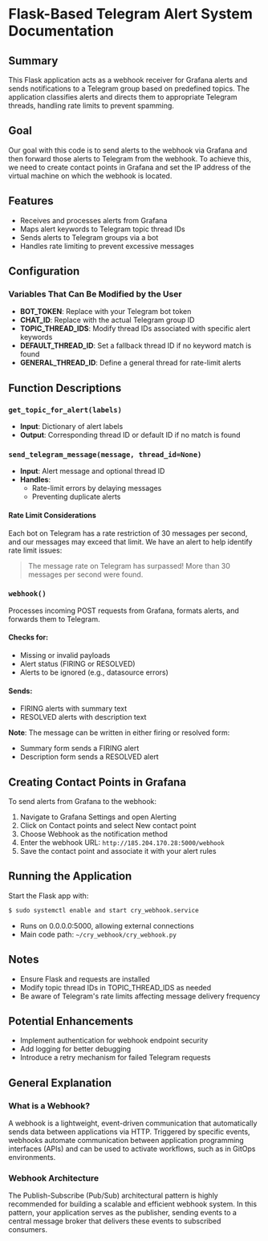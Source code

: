 # Flask-Based Telegram Alert System Documentation

## Summary

This Flask application acts as a webhook receiver for Grafana alerts and sends notifications to a Telegram group based on predefined topics. The application classifies alerts and directs them to appropriate Telegram threads, handling rate limits to prevent spamming.

## Goal

Our goal with this code is to send alerts to the webhook via Grafana and then forward those alerts to Telegram from the webhook. To achieve this, we need to create contact points in Grafana and set the IP address of the virtual machine on which the webhook is located.

## Features

- Receives and processes alerts from Grafana
- Maps alert keywords to Telegram topic thread IDs
- Sends alerts to Telegram groups via a bot
- Handles rate limiting to prevent excessive messages

## Configuration

### Variables That Can Be Modified by the User

- **BOT_TOKEN**: Replace with your Telegram bot token
- **CHAT_ID**: Replace with the actual Telegram group ID
- **TOPIC_THREAD_IDS**: Modify thread IDs associated with specific alert keywords
- **DEFAULT_THREAD_ID**: Set a fallback thread ID if no keyword match is found
- **GENERAL_THREAD_ID**: Define a general thread for rate-limit alerts

## Function Descriptions

### `get_topic_for_alert(labels)`

- **Input**: Dictionary of alert labels
- **Output**: Corresponding thread ID or default ID if no match is found

### `send_telegram_message(message, thread_id=None)`

- **Input**: Alert message and optional thread ID
- **Handles**: 
  - Rate-limit errors by delaying messages
  - Preventing duplicate alerts

#### Rate Limit Considerations

Each bot on Telegram has a rate restriction of 30 messages per second, and our messages may exceed that limit. We have an alert to help identify rate limit issues:

> The message rate on Telegram has surpassed! More than 30 messages per second were found.

### `webhook()`

Processes incoming POST requests from Grafana, formats alerts, and forwards them to Telegram.

#### Checks for:
- Missing or invalid payloads
- Alert status (FIRING or RESOLVED)
- Alerts to be ignored (e.g., datasource errors)

#### Sends:
- FIRING alerts with summary text
- RESOLVED alerts with description text

**Note**: The message can be written in either firing or resolved form:
- Summary form sends a FIRING alert
- Description form sends a RESOLVED alert

## Creating Contact Points in Grafana

To send alerts from Grafana to the webhook:

1. Navigate to Grafana Settings and open Alerting
2. Click on Contact points and select New contact point
3. Choose Webhook as the notification method
4. Enter the webhook URL: `http://185.204.170.28:5000/webhook`
5. Save the contact point and associate it with your alert rules

## Running the Application

Start the Flask app with:

```bash
$ sudo systemctl enable and start cry_webhook.service
```

- Runs on 0.0.0.0:5000, allowing external connections
- Main code path: `~/cry_webhook/cry_webhook.py`

## Notes

- Ensure Flask and requests are installed
- Modify topic thread IDs in TOPIC_THREAD_IDS as needed
- Be aware of Telegram's rate limits affecting message delivery frequency

## Potential Enhancements

- Implement authentication for webhook endpoint security
- Add logging for better debugging
- Introduce a retry mechanism for failed Telegram requests

## General Explanation

### What is a Webhook?

A webhook is a lightweight, event-driven communication that automatically sends data between applications via HTTP. Triggered by specific events, webhooks automate communication between application programming interfaces (APIs) and can be used to activate workflows, such as in GitOps environments.

### Webhook Architecture

The Publish-Subscribe (Pub/Sub) architectural pattern is highly recommended for building a scalable and efficient webhook system. In this pattern, your application serves as the publisher, sending events to a central message broker that delivers these events to subscribed consumers.
